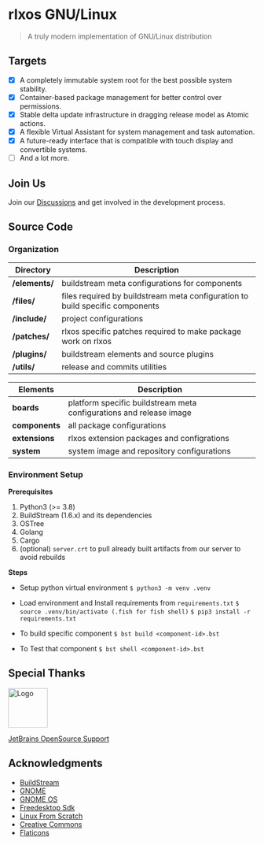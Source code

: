# rlxos GNU/Linux
> A truly modern implementation of GNU/Linux distribution

## Targets
- [x] A completely immutable system root for the best possible system stability.
- [x] Container-based package management for better control over permissions.
- [x] Stable delta update infrastructure in dragging release model as Atomic actions.
- [x] A flexible Virtual Assistant for system management and task automation.
- [x] A future-ready interface that is compatible with touch display and convertible systems.
- [ ] And a lot more.

## Join Us
Join our [Discussions](https://github.com/itsManjeet/rlxos/discussions) and get involved in the development process.

## Source Code

### Organization

| **Directory**  | **Description**                                                                           |
|----------------|-------------------------------------------------------------------------------------------|
| **/elements/** | buildstream meta configurations for components                                            |
| **/files/**    | files required by buildstream meta configuration to build specific components             |
| **/include/**  | project configurations                                                                    |
| **/patches/**  | rlxos specific patches required to make package work on rlxos                             |
| **/plugins/**  | buildstream elements and source plugins                                                   |
| **/utils/**    | release and commits utilities                                                             |


| **Elements**     | **Description**                                                                         |
|------------------|-----------------------------------------------------------------------------------------|
| **boards**       | platform specific buildstream meta configurations and release image                     |
| **components**   | all package configurations                                                              |
| **extensions**   | rlxos extension packages and configrations                                              |
| **system**       | system image and repository configurations                                              |

### Environment Setup

**Prerequisites**

1. Python3 (>= 3.8)
2. BuildStream (1.6.x) and its dependencies
3. OSTree
4. Golang
5. Cargo
6. (optional) `server.crt` to pull already built artifacts from our server to avoid rebuilds  

**Steps**

- Setup python virtual environment
  `$ python3 -m venv .venv`

- Load environment and Install requirements from `requirements.txt`
  `$ source .venv/bin/activate (.fish for fish shell)`
  `$ pip3 install -r requirements.txt`

- To build specific component
  `$ bst build <component-id>.bst`

- To Test that component
  `$ bst shell <component-id>.bst`


## Special Thanks

<img src="https://resources.jetbrains.com/storage/products/company/brand/logos/jb_beam.png" alt="Logo" width="80" height="80">

[JetBrains OpenSource Support](https://jb.gg/OpenSourceSupport)

## Acknowledgments

- [BuildStream](https://buildstream.build)
- [GNOME](https://gnome.org)
- [GNOME OS](https://os.gnome.org)
- [Freedesktop Sdk](https://freedesktop-sdk.io)
- [Linux From Scratch](https://linuxfromscratch.org)
- [Creative Commons](https://creativecommons.org/)
- [Flaticons](https://www.flaticon.com/)